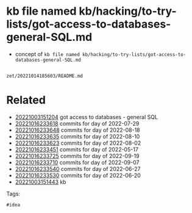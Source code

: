 # kb file named kb/hacking/to-try-lists/got-access-to-databases-general-SQL.md

- concept of `kb file named kb/hacking/to-try-lists/got-access-to-databases-general-SQL.md`

```
```

` zet/20221014185603/README.md `

# Related

- [20221003151204](/zet/20221003151204/README.md) got access to databases - general SQL
- [20221016233618](/zet/20221016233618/README.md) commits for day of 2022-07-29
- [20221016233648](/zet/20221016233648/README.md) commits for day of 2022-08-18
- [20221016233635](/zet/20221016233635/README.md) commits for day of 2022-08-10
- [20221016233623](/zet/20221016233623/README.md) commits for day of 2022-08-02
- [20221016233451](/zet/20221016233451/README.md) commits for day of 2022-05-17
- [20221016233725](/zet/20221016233725/README.md) commits for day of 2022-09-19
- [20221016233710](/zet/20221016233710/README.md) commits for day of 2022-09-07
- [20221016233540](/zet/20221016233540/README.md) commits for day of 2022-06-27
- [20221016233530](/zet/20221016233530/README.md) commits for day of 2022-06-20
- [20221003151443](/zet/20221003151443/README.md) kb

Tags:

    #idea
